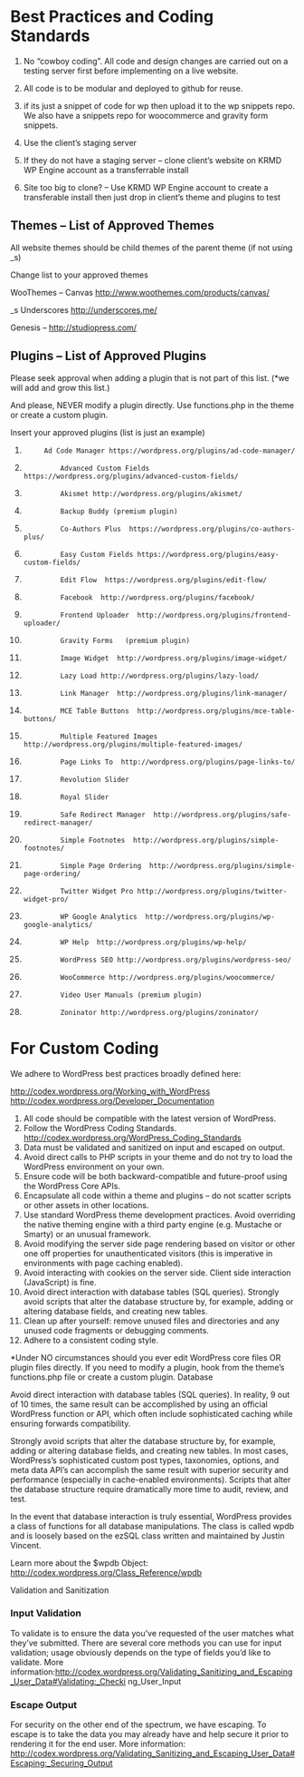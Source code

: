 # Best Practices and Coding Standards
 
1. No “cowboy coding”. All code and design changes are carried out on a testing server first before implementing on a live website.
1. All code is to be modular and deployed to github for reuse. 
1. if its just a snippet of code for wp then upload it to the wp snippets repo. We also have a snippets repo for woocommerce and gravity form snippets.
 
 
1. Use the client’s staging server
2. If they do not have a staging server – clone client’s website on KRMD WP Engine account as a transferrable install
3. Site too big to clone? – Use KRMD WP Engine account to create a transferable install then just drop in client’s theme and plugins to test
 
## Themes – List of Approved Themes
All website themes should be child themes of the parent theme (if not using _s)
 
Change list to your approved themes
 
WooThemes – Canvas http://www.woothemes.com/products/canvas/
 
_s Underscores http://underscores.me/
 
Genesis – http://studiopress.com/
 
 
## Plugins – List of Approved Plugins
Please seek approval when adding a plugin that is not part of this list. (*we will add and grow this list.)
 
And please, NEVER modify a plugin directly. Use functions.php in the theme or create a custom plugin.
 
Insert your approved plugins (list is just an example)
 
1.         	Ad Code Manager https://wordpress.org/plugins/ad-code-manager/
1.            	Advanced Custom Fields https://wordpress.org/plugins/advanced-custom-fields/
1.            	Akismet http://wordpress.org/plugins/akismet/
1.            	Backup Buddy (premium plugin)
1.            	Co-Authors Plus  https://wordpress.org/plugins/co-authors-plus/
1.            	Easy Custom Fields https://wordpress.org/plugins/easy-custom-fields/
1.            	Edit Flow  https://wordpress.org/plugins/edit-flow/
1.            	Facebook  http://wordpress.org/plugins/facebook/
1.            	Frontend Uploader  http://wordpress.org/plugins/frontend-uploader/
1.            	Gravity Forms   (premium plugin)
1.            	Image Widget  http://wordpress.org/plugins/image-widget/
1.            	Lazy Load http://wordpress.org/plugins/lazy-load/
1.            	Link Manager  http://wordpress.org/plugins/link-manager/
1.            	MCE Table Buttons  http://wordpress.org/plugins/mce-table-buttons/
1.            	Multiple Featured Images  http://wordpress.org/plugins/multiple-featured-images/
1.            	Page Links To  http://wordpress.org/plugins/page-links-to/
1.            	Revolution Slider
1.            	Royal Slider
1.            	Safe Redirect Manager  http://wordpress.org/plugins/safe-redirect-manager/
1.            	Simple Footnotes  http://wordpress.org/plugins/simple-footnotes/
1.            	Simple Page Ordering  http://wordpress.org/plugins/simple-page-ordering/
1.            	Twitter Widget Pro http://wordpress.org/plugins/twitter-widget-pro/ 
1.            	WP Google Analytics  http://wordpress.org/plugins/wp-google-analytics/
1.            	WP Help  http://wordpress.org/plugins/wp-help/
1.            	WordPress SEO http://wordpress.org/plugins/wordpress-seo/
1.            	WooCommerce http://wordpress.org/plugins/woocommerce/
1.            	Video User Manuals (premium plugin)
1.            	Zoninator http://wordpress.org/plugins/zoninator/
 
 
# For Custom Coding
We adhere to WordPress best practices broadly defined here:

http://codex.wordpress.org/Working_with_WordPress  http://codex.wordpress.org/Developer_Documentation  
1.   All code should be compatible with the latest version of WordPress.
1.   Follow the WordPress Coding Standards.  http://codex.wordpress.org/WordPress_Coding_Standards
1.   Data must be validated and sanitized on input and escaped on output.
1.   Avoid direct calls to PHP scripts in your theme and do not try to load the WordPress environment on your own.
1.   Ensure code will be both backward-compatible and future-proof using the WordPress Core APIs.
1.   Encapsulate all code within a theme and plugins – do not scatter scripts or other assets in other locations.
1.   Use standard WordPress theme development practices. Avoid overriding the native theming engine with a third party engine (e.g. Mustache or Smarty) or an unusual framework.
1.   Avoid modifying the server side page rendering based on visitor or other one off properties for unauthenticated visitors (this is imperative in environments with page caching enabled).
1.   Avoid interacting with cookies on the server side. Client side interaction (JavaScript) is fine.
1.   Avoid direct interaction with database tables (SQL queries). Strongly avoid scripts that alter the database structure by, for example, adding or altering database fields, and creating new tables.
1.   Clean up after yourself: remove unused files and directories and any unused code fragments or debugging comments.
1.   Adhere to a consistent coding style.

*Under NO circumstances should you ever edit WordPress core files OR plugin files directly. 
If you need to modify a plugin, hook from the theme’s functions.php file or create a custom plugin.
Database

Avoid direct interaction with database tables (SQL queries). 
In reality, 9 out of 10 times, the same result can be accomplished by using an official WordPress function or API, which often include sophisticated caching while ensuring forwards compatibility.

Strongly avoid scripts that alter the database structure by, for example, adding or altering database fields, and creating new tables. In most cases, WordPress’s sophisticated custom post types, taxonomies, options, and meta data API’s can accomplish the same result with superior security and performance (especially in cache-enabled environments). Scripts that alter the database structure require dramatically more time to audit, review, and test.

In the event that database interaction is truly essential, WordPress provides a class of functions for all database manipulations. The class is called wpdb and is loosely based on the ezSQL class written and maintained by Justin Vincent.

Learn more about the $wpdb Object: http://codex.wordpress.org/Class_Reference/wpdb

Validation and Sanitization
### Input Validation
To validate is to ensure the data you’ve requested of the user matches what they’ve submitted. There are several core methods you can use for input validation; usage obviously depends on the type of fields you’d like to validate.
More
information:http://codex.wordpress.org/Validating_Sanitizing_and_Escaping_User_Data#Validating:_Checki ng_User_Input
### Escape Output
For security on the other end of the spectrum, we have escaping. To escape is to take the data you may already have and help secure it prior to rendering it for the end user.
More information: http://codex.wordpress.org/Validating_Sanitizing_and_Escaping_User_Data#Escaping:_Securing_Output
